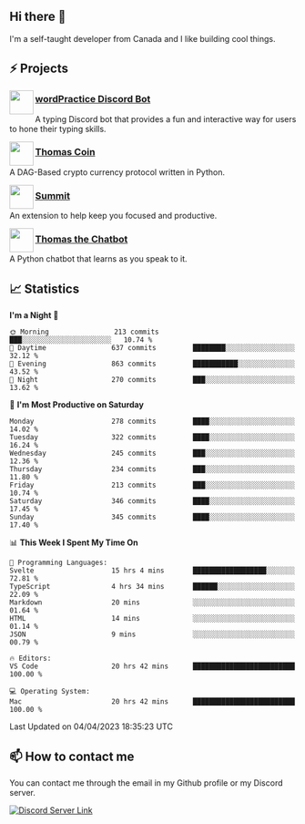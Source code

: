 <h2>Hi there 👋</h2>

<p>I'm a self-taught developer from Canada and I like building cool things.</p>

<h2>⚡ Projects</h2>

<img align="left" src="https://i.imgur.com/BIzs17V.png" width="42" height="42" />
<h3><a target="_blank" href="https://wordpractice.principle.sh/">wordPractice Discord Bot</a></h3>
<p>A typing Discord bot that provides a fun and interactive way for users to hone their typing skills.</p>

<img align="left" src="https://i.imgur.com/4FdQpgN.png" width="42" height="42" />
<h3><a href="https://github.com/principle105/thomas-coin">Thomas Coin</a></h3>
<p>A DAG-Based crypto currency protocol written in Python.</p>

<img align="left" src="https://i.imgur.com/Ly8Atho.png" width="42" height="42" />
<h3><a href="https://summit.sh/">Summit</a></h3>
<p>An extension to help keep you focused and productive.</p>

<img align="left" src="https://i.imgur.com/hA9YF2s.png" width="42" height="42" />
<h3><a href="https://github.com/principle105/thomasthechatbot">Thomas the Chatbot</a></h3>
<p>A Python chatbot that learns as you speak to it.</p>

<h2>📈 Statistics</h2>

<!--START_SECTION:waka-->
**I'm a Night 🦉** 

```text
🌞 Morning                213 commits         ███░░░░░░░░░░░░░░░░░░░░░░   10.74 % 
🌆 Daytime                637 commits         ████████░░░░░░░░░░░░░░░░░   32.12 % 
🌃 Evening                863 commits         ███████████░░░░░░░░░░░░░░   43.52 % 
🌙 Night                  270 commits         ███░░░░░░░░░░░░░░░░░░░░░░   13.62 % 
```
📅 **I'm Most Productive on Saturday** 

```text
Monday                   278 commits         ████░░░░░░░░░░░░░░░░░░░░░   14.02 % 
Tuesday                  322 commits         ████░░░░░░░░░░░░░░░░░░░░░   16.24 % 
Wednesday                245 commits         ███░░░░░░░░░░░░░░░░░░░░░░   12.36 % 
Thursday                 234 commits         ███░░░░░░░░░░░░░░░░░░░░░░   11.80 % 
Friday                   213 commits         ███░░░░░░░░░░░░░░░░░░░░░░   10.74 % 
Saturday                 346 commits         ████░░░░░░░░░░░░░░░░░░░░░   17.45 % 
Sunday                   345 commits         ████░░░░░░░░░░░░░░░░░░░░░   17.40 % 
```


📊 **This Week I Spent My Time On** 

```text
💬 Programming Languages: 
Svelte                   15 hrs 4 mins       ██████████████████░░░░░░░   72.81 % 
TypeScript               4 hrs 34 mins       ██████░░░░░░░░░░░░░░░░░░░   22.09 % 
Markdown                 20 mins             ░░░░░░░░░░░░░░░░░░░░░░░░░   01.64 % 
HTML                     14 mins             ░░░░░░░░░░░░░░░░░░░░░░░░░   01.14 % 
JSON                     9 mins              ░░░░░░░░░░░░░░░░░░░░░░░░░   00.79 % 

🔥 Editors: 
VS Code                  20 hrs 42 mins      █████████████████████████   100.00 % 

💻 Operating System: 
Mac                      20 hrs 42 mins      █████████████████████████   100.00 % 
```


 Last Updated on 04/04/2023 18:35:23 UTC
<!--END_SECTION:waka-->

<h2>📫 How to contact me</h2>

You can contact me through the email in my Github profile or my Discord server.

[![Discord Server Link](https://dcbadge.vercel.app/api/server/DHnk46C)](https://discord.gg/DHnk46C)

